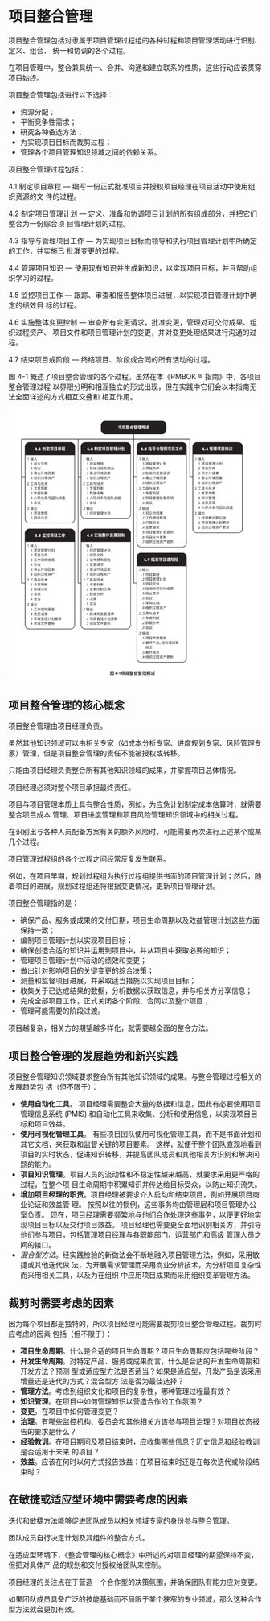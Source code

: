 # 项目整合管理
项目整合管理包括对隶属于项目管理过程组的各种过程和项目管理活动进行识别、定义、组合、
统一和协调的各个过程。

在项目管理中，整合兼具统一、合并、沟通和建立联系的性质，这些行动应该贯穿项目始终。

项目整合管理包括进行以下选择：

- 资源分配；
- 平衡竞争性需求；
- 研究各种备选方法；
- 为实现项目目标而裁剪过程；
- 管理各个项目管理知识领域之间的依赖关系。
 
项目整合管理过程包括：

4.1 制定项目章程 — 编写一份正式批准项目并授权项目经理在项目活动中使用组织资源的文
件的过程。

4.2 制定项目管理计划 — 定义、准备和协调项目计划的所有组成部分，并把它们整合为一份综合项
目管理计划的过程。

4.3 指导与管理项目工作 — 为实现项目目标而领导和执行项目管理计划中所确定的工作，并实施已
批准变更的过程。

4.4 管理项目知识 — 使用现有知识并生成新知识，以实现项目目标，并且帮助组织学习的过程。

4.5 监控项目工作 — 跟踪、审查和报告整体项目进展，以实现项目管理计划中确定的绩效目
标的过程。

4.6 实施整体变更控制 — 审查所有变更请求，批准变更，管理对可交付成果、组织过程资产、
项目文件和项目管理计划的变更，并对变更处理结果进行沟通的过程。

4.7 结束项目或阶段 — 终结项目、阶段或合同的所有活动的过程。

图 4-1 概述了项目整合管理的各个过程。虽然在本《PMBOK ® 指南》中，各项目整合管理过程
以界限分明和相互独立的形式出现，但在实践中它们会以本指南无法全面详述的方式相互交叠和
相互作用。

![](/img/20190830094724.png)

## 项目整合管理的核心概念
项目整合管理由项目经理负责。

虽然其他知识领域可以由相关专家（如成本分析专家、进度规划专家、风险管理专家）管理，但是项目整合管理的责任不能被授权或转移。

只能由项目经理负责整合所有其他知识领域的成果，并掌握项目总体情况。

项目经理必须对整个项目承担最终责任。

项目与项目管理本质上具有整合性质，例如，为应急计划制定成本估算时，就需要整合项目成本
管理、项目进度管理和项目风险管理知识领域中的相关过程。

在识别出与各种人员配备方案有关的额外风险时，可能需要再次进行上述某个或某几个过程。

项目管理过程组的各个过程之间经常反复发生联系。

例如，在项目早期，规划过程组为执行过程组提供书面的项目管理计划；然后，随着项目的进展，规划过程组还将根据变更情况，更新项目管理计划。

项目整合管理指的是：
- 确保产品、服务或成果的交付日期，项目生命周期以及效益管理计划这些方面保持一致；
- 编制项目管理计划以实现项目目标；
- 确保创造合适的知识并运用到项目中，并从项目中获取必要的知识；
- 管理项目管理计划中活动的绩效和变更；
- 做出针对影响项目的关键变更的综合决策；
- 测量和监督项目进展，并采取适当措施以实现项目目标；
- 收集关于已达成结果的数据，分析数据以获取信息，并与相关方分享信息；
- 完成全部项目工作，正式关闭各个阶段、合同以及整个项目；
- 管理可能需要的阶段过渡。

项目越复杂，相关方的期望越多样化，就需要越全面的整合方法。

## 项目整合管理的发展趋势和新兴实践
项目整合管理知识领域要求整合所有其他知识领域的成果。与整合管理过程相关的发展趋势包
括（但不限于）：
- **使用自动化工具**。
项目经理需要整合大量的数据和信息，因此有必要使用项目管理信息系统
(PMIS) 和自动化工具来收集、分析和使用信息，以实现项目目标和项目效益。
- **使用可视化管理工具**。
有些项目团队使用可视化管理工具，而不是书面计划和其它文档，来获取和监督关键的项目要素。
这样，就便于整个团队直观地看到项目的实时状态，促进知识转移，并提高团队成员和其他相关方识别和解决问题的能力。
- **项目知识管理**。项目人员的流动性和不稳定性越来越高，就要求采用更严格的过程，在整个项
目生命周期中积累知识并传达给目标受众，以防止知识流失。
- **增加项目经理的职责**。项目经理被要求介入启动和结束项目，例如开展项目商业论证和效益管
理。
按照以往的惯例，这些事务均由管理层和项目管理办公室负责。
现在，项目经理需要频繁地与他们合作处理这些事务，以便更好地实现项目目标以及交付项目效益。
项目经理也需要更全面地识别相关方，并引导他们参与项目，包括管理项目经理与各职能部门、运营部门和高级
管理人员之间的接口。
- *混合型方法*。经实践检验的新做法会不断地融入项目管理方法，例如，采用敏捷或其他迭代做
法，为开展需求管理而采用商业分析技术，为分析项目复杂性而采用相关工具，以及为在组织
中应用项目成果而采用组织变革管理方法。
 
## 裁剪时需要考虑的因素
因为每个项目都是独特的，所以项目经理可能需要裁剪项目整合管理过程。裁剪时应考虑的因素
包括（但不限于）：
- **项目生命周期**。什么是合适的项目生命周期？项目生命周期应包括哪些阶段？
- **开发生命周期**。对特定产品、服务或成果而言，什么是合适的开发生命周期和开发方法？预测
型或适应型方法是否适当？如果是适应型，开发产品是该采用增量还是迭代的方式？混合型方
法是否为最佳选择？
- **管理方法**。考虑到组织文化和项目的复杂性，哪种管理过程最有效？
- **知识管理**。在项目中如何管理知识以营造合作的工作氛围？
- **变更**。在项目中如何管理变更？
- **治理**。有哪些监控机构、委员会和其他相关方该参与项目治理？对项目状态报告的要求是什么？
- **经验教训**。在项目期间及项目结束时，应收集哪些信息？历史信息和经验教训是否适用于未来
的项目？
- **效益**。应该在何时以何方式报告效益：在项目结束时还是在每次迭代或阶段结束时？

## 在敏捷或适应型环境中需要考虑的因素
迭代和敏捷方法能够促进团队成员以相关领域专家的身份参与整合管理。

团队成员自行决定计划及其组件的整合方式。

在适应型环境下，《整合管理的核心概念》中所述的对项目经理的期望保持不变，但把对具体产
品的规划和交付授权给团队来控制。

项目经理的关注点在于营造一个合作型的决策氛围，并确保团队有能力应对变更。

如果团队成员具备广泛的技能基础而不局限于某个狭窄的专业领域，那么这种合作型方法就会更加有效。